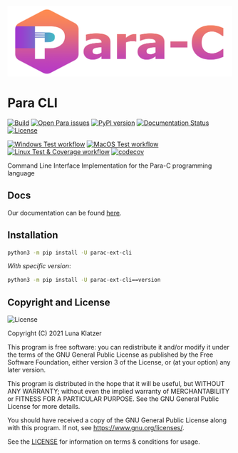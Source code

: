 ![](img/parac-banner.png)

# Para CLI
[![Build](https://img.shields.io/github/workflow/status/Para-Lang/Para/CodeQL?logo=github)](https://github.com/Para-Lang/Para-CLI/actions/workflows/codeql-analysis.yml)
[![Open Para issues](https://img.shields.io/github/issues/Para-Lang/Para)](https://github.com/Para-Lang/Para/issues)
[![PyPI version](https://badge.fury.io/py/parac-ext-cli.svg)](https://badge.fury.io/py/parac-ext-cli)
[![Documentation Status](https://readthedocs.org/projects/para/badge/?version=latest)](https://para.readthedocs.io/en/latest/?badge=latest)
[![License](https://img.shields.io/github/license/Para-Lang/Para-CLI?color=cyan)](https://github.com/Para-Lang/Para-CLI/blob/main/LICENSE)

[![Windows Test workflow](https://github.com/Para-Lang/Para-CLI/actions/workflows/pytest-win.yml/badge.svg)](https://github.com/Para-Lang/Para-CLI/actions/workflows/pytest-win.yml)
[![MacOS Test workflow](https://github.com/Para-Lang/Para-CLI/actions/workflows/pytest-macos.yml/badge.svg)](https://github.com/Para-Lang/Para-CLI/actions/workflows/pytest-macos.yml)
[![Linux Test & Coverage workflow](https://github.com/Para-Lang/Para-CLI/actions/workflows/pytest-linux.yml/badge.svg)](https://github.com/Para-Lang/Para-CLI/actions/workflows/pytest-linux.yml)
[![codecov](https://codecov.io/gh/Para-Lang/Para-CLI/branch/main/graph/badge.svg?token=8I9XL1E7QR)](https://codecov.io/gh/Para-Lang/Para)

Command Line Interface Implementation for the Para-C programming language

## Docs

Our documentation can be found [here](https://para.readthedocs.io/en/latest/).

## Installation

```bash
python3 -m pip install -U parac-ext-cli
```

*With specific version*:
```bash
python3 -m pip install -U parac-ext-cli==version
```

## Copyright and License

![License](https://img.shields.io/github/license/Para-Lang/Para?color=cyan)

Copyright (C) 2021 Luna Klatzer

This program is free software: you can redistribute it and/or modify
it under the terms of the GNU General Public License as published by
the Free Software Foundation, either version 3 of the License, or
(at your option) any later version.

This program is distributed in the hope that it will be useful,
but WITHOUT ANY WARRANTY; without even the implied warranty of
MERCHANTABILITY or FITNESS FOR A PARTICULAR PURPOSE.  See the
GNU General Public License for more details.

You should have received a copy of the GNU General Public License
along with this program.  If not, see <https://www.gnu.org/licenses/>.

See the [LICENSE](./LICENSE) for information on terms & conditions for usage.
